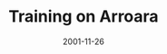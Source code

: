 ---
mission_id: arroara
slug: "training-on-arroara"
editorsChoice: 
title: "Training on Arroara"
authors: 
    - "Jedi Cheddar"
date: 2001-11-26
filename: "/missions/arroara.zip"
description: "I made this to be a training facility to better up my skills as a DF fan. I also added other stuff (the cantina/bar room downstairs, and the gallery) just because I felt like it. So basically it's a way of me learning INF and other aspects of building a level."
cover:
levelReplaced:	SECBASE
difficulty: no
bm:	yes
fme: yes
wax: yes
three_do: no
voc: yes
gmd: no
vue: no
lfd: no
base: "New level from scratch" 
editors: "WDFUSE 2.00"

---